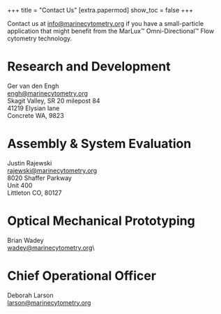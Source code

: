 +++
title = "Contact Us"
[extra.papermod]
show_toc = false
+++

Contact us at [info@marinecytometry.org](mailto:info@marinecytometry.org) if you have a small-particle application
that might benefit from the MarLux™ Omni-Directional™ Flow cytometry technology.

# Research and Development
Ger van den Engh\
[engh@marinecytometry.org](mailto:engh@marinecytometry.org)\
Skagit Valley, SR 20 milepost 84\
41219 Elysian lane\
Concrete WA, 9823

# Assembly & System Evaluation
Justin Rajewski \
[rajewski@marinecytometry.org](mailto:rajewski@marinecytometry.org)\
8020 Shaffer Parkway\
Unit 400\
Littleton CO, 80127

# Optical Mechanical Prototyping
Brian Wadey\
[wadey@marinecytometry.org](mailto:wadey@marinecytometry.org)\

# Chief Operational Officer
Deborah Larson\
[larson@marinecytometry.org](mailto:larson@marinecytometry.org)